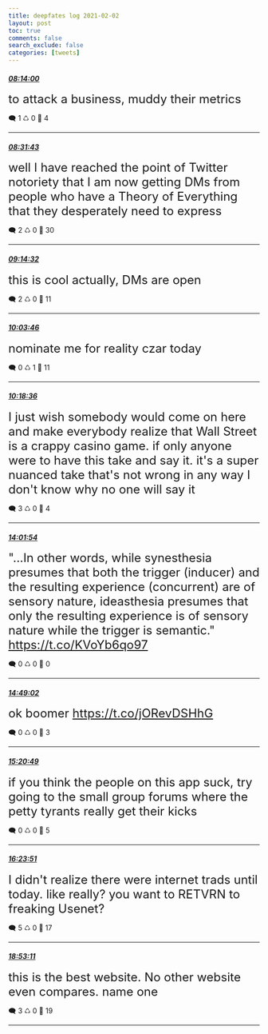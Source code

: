 ```yaml
---
title: deepfates log 2021-02-02
layout: post
toc: true
comments: false
search_exclude: false
categories: [tweets]
---
```



#### <a href = "https://twitter.com/deepfates/status/1356621899560796160">*08:14:00*</a>

<font size="5">to attack a business, muddy their metrics</font>



🗨️ 1 ♺ 0 🤍  4   

---
    
#### <a href = "https://twitter.com/deepfates/status/1356626360647753728">*08:31:43*</a>

<font size="5">well I have reached the point of Twitter notoriety that I am now getting DMs from people who have a Theory of Everything that they desperately need to express</font>



🗨️ 2 ♺ 0 🤍  30   

---
    
#### <a href = "https://twitter.com/deepfates/status/1356637134875222018">*09:14:32*</a>

<font size="5">this is cool actually, DMs are open</font>



🗨️ 2 ♺ 0 🤍  11   

---
    
#### <a href = "https://twitter.com/deepfates/status/1356649525885218816">*10:03:46*</a>

<font size="5">nominate me for reality czar today</font>



🗨️ 0 ♺ 1 🤍  11   

---
    
#### <a href = "https://twitter.com/deepfates/status/1356653256156590087">*10:18:36*</a>

<font size="5">I just wish somebody would come on here and make everybody realize that Wall Street is a crappy casino game. if only anyone were to have this take and say it. it's a super nuanced take that's not wrong in any way I don't know why no one will say it</font>



🗨️ 3 ♺ 0 🤍  4   

---
    
#### <a href = "https://twitter.com/deepfates/status/1356709451017854976">*14:01:54*</a>

<font size="5">"...In other words, while synesthesia presumes that both the trigger (inducer) and the resulting experience (concurrent) are of sensory nature, ideasthesia presumes that only the resulting experience is of sensory nature while the trigger is semantic."   https://t.co/KVoYb6qo97</font>



🗨️ 0 ♺ 0 🤍  0   

---
    
#### <a href = "https://twitter.com/deepfates/status/1356721313474207744">*14:49:02*</a>

<font size="5">ok boomer  https://t.co/jORevDSHhG</font>



🗨️ 0 ♺ 0 🤍  3   

---
    
#### <a href = "https://twitter.com/deepfates/status/1356729310401335296">*15:20:49*</a>

<font size="5">if you think the people on this app suck, try going to the small group forums where the petty tyrants really get their kicks</font>



🗨️ 0 ♺ 0 🤍  5   

---
    
#### <a href = "https://twitter.com/deepfates/status/1356745173523390465">*16:23:51*</a>

<font size="5">I didn't realize there were internet trads until today. like really? you want to RETVRN to freaking Usenet?</font>



🗨️ 5 ♺ 0 🤍  17   

---
    
#### <a href = "https://twitter.com/deepfates/status/1356782754051022849">*18:53:11*</a>

<font size="5">this is the best website. No other website even compares. name one</font>



🗨️ 3 ♺ 0 🤍  19   

---
    
            

